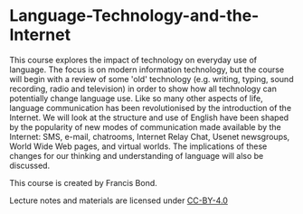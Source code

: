 # Language-Technology-and-the-Internet

This course explores the impact of technology on everyday use of language. The focus is on modern information technology, but the course will begin with a review of some 'old' technology (e.g. writing, typing, sound recording, radio and television) in order to show how all technology can potentially change language use. Like so many other aspects of life, language communication has been revolutionised by the introduction of the Internet. We will look at the structure and use of English have been shaped by the popularity of new modes of communication made available by the Internet: SMS, e-mail, chatrooms, Internet Relay Chat, Usenet newsgroups, World Wide Web pages, and virtual worlds. The implications of these changes for our thinking and understanding of language will also be discussed.

This course is created by Francis Bond.

Lecture notes and materials are licensed under [CC-BY-4.0](https://creativecommons.org/licenses/by/4.0/)
